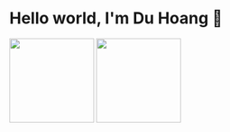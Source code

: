 <div>
<h1>Hello world, I'm Du Hoang 👋</h1>

<p>
<img src="https://github-readme-stats.vercel.app/api?username=duhoang00&include_all_commits=true&include_orgs=true&count_private=true&show_icons=true&theme=radical" height="150" />  

<img src="https://github-readme-stats.vercel.app/api/top-langs/?username=duhoang00&layout=compact&theme=radical" height="150" /> 
</p>


